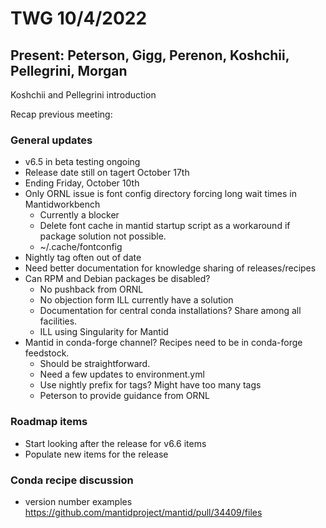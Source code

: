 # TWG 10/4/2022
## Present: Peterson, Gigg, Perenon, Koshchii, Pellegrini, Morgan

Koshchii and Pellegrini introduction 

Recap previous meeting:
### General updates
-	v6.5 in beta testing ongoing
-	Release date still on tagert October 17th
-	Ending Friday, October 10th
-	Only ORNL issue is font config directory forcing long wait times in Mantidworkbench
    -	Currently a blocker
    -	Delete font cache in mantid startup script as a workaround if package solution not possible.
    -	~/.cache/fontconfig
-	Nightly tag often out of date
-	Need better documentation for knowledge sharing of releases/recipes 
-	Can RPM and Debian packages be disabled?
    -	No pushback from ORNL
    -	No objection form ILL currently have a solution
    -	Documentation for central conda installations? Share among all facilities.
    -	ILL using Singularity for Mantid
-	Mantid in conda-forge channel? Recipes need to be in conda-forge feedstock.
    -	Should be straightforward.
    -	Need a few updates to environment.yml
    -	Use nightly prefix for tags? Might have too many tags
    -	Peterson to provide guidance from ORNL

### Roadmap items
-  Start looking after the release for v6.6 items
-  Populate new items for the release

### Conda recipe discussion
-  version number examples https://github.com/mantidproject/mantid/pull/34409/files
